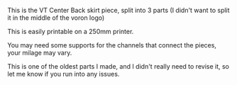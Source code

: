 This is the VT Center Back skirt piece, split into 3 parts (I didn't want to split it in the middle of the voron logo)

This is easily printable on a 250mm printer.

You may need some supports for the channels that connect the pieces, your milage may vary.

This is one of the oldest parts I made, and I didn't really need to revise it, so let me know if you run into any issues.
